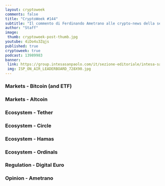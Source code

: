 ```yaml
---
layout: cryptoweek
comments: false
title: "CryptoWeek #144"
subtitle: "Il commento di Ferdinando Ametrano alle crypto-news della settimana."
author: "Staff"
image:
 thumb: cryptoweek-post-thumb.jpg
youtube: 4iDo4u3Zqjs
published: true
cryptoweek: true
podcast: 13989983
banner:
 link: https://group.intesasanpaolo.com/it/sezione-editoriale/intesa-sanpaolo-on-air?utm_campaign=GoldInstitute&utm_source=GoldInstitute&utm_medium=Banner_CPM&utm_content=DisplayAwareness&utm_term=GoldInstitute_Banner_CPM_GoldInstitute_
 img: ISP_ON_AIR_LEADERBOARD_728X90.jpg
---
```



### Markets - Bitcoin (and ETF)

### Markets - Altcoin

### Ecosystem - Tether

### Ecosystem - Circle

### Ecosystem - Hamas

### Ecosystem - Ordinals

### Regulation - Digital Euro

### Opinion - Ametrano
